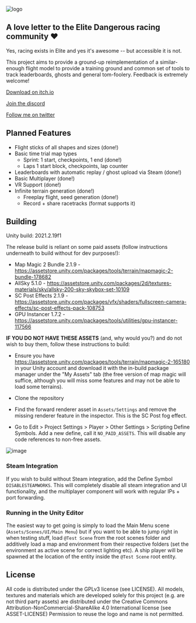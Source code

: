 ![logo](https://user-images.githubusercontent.com/5649179/115070912-78705e80-9eed-11eb-9b18-70e6e05b2c8f.png)

## A love letter to the Elite Dangerous racing community ❤

Yes, racing exists in Elite and yes it's awesome -- but accessible it is not. 

This project aims to provide a ground-up reimplementation of a similar-enough flight model to provide a training ground and common set of tools to track leaderboards, ghosts and general tom-foolery. Feedback is extremely welcome!

[Download on itch.io](https://itch.flydangero.us)

[Join the discord](https://discord.flydangero.us)

[Follow me on twitter](https://juki.flydangero.us)

## Planned Features

* Flight sticks of all shapes and sizes (done!)
* Basic time trial map types
  * Sprint: 1 start, checkpoints, 1 end (done!)
  * Laps 1 start block, checkpoints, lap counter
* Leaderboards with automatic replay / ghost upload via Steam (done!)
* Basic Multiplayer (done!)
* VR Support (done!)
* Infinite terrain generation (done!)
  * Freeplay flight, seed generation (done!)
  * Record + share racetracks (format supports it)

## Building

Unity build: 2021.2.19f1

The release build is reliant on some paid assets (follow instructions underneath to build without for dev purposes!):

* Map Magic 2 Bundle 2.1.9 - https://assetstore.unity.com/packages/tools/terrain/mapmagic-2-bundle-178682 
* AllSky 5.1.0 - https://assetstore.unity.com/packages/2d/textures-materials/sky/allsky-200-sky-skybox-set-10109
* SC Post Effects 2.1.9 - https://assetstore.unity.com/packages/vfx/shaders/fullscreen-camera-effects/sc-post-effects-pack-108753
* GPU Instancer 1.7.2 - https://assetstore.unity.com/packages/tools/utilities/gpu-instancer-117566

**IF YOU DO NOT HAVE THESE ASSETS** (and, why would you?) and do not wish to buy them, follow these instructions to build:

* Ensure you have https://assetstore.unity.com/packages/tools/terrain/mapmagic-2-165180 in your Unity account and download it with the in-build package manager under the "My Assets" tab (the free version of map magic will suffice, although you will miss some features and may not be able to load some terrains).
 
* Clone the repository

* Find the forward renderer asset in `Assets/Settings` and remove the missing renderer feature in the inspector. This is the SC Post fog effect.

* Go to Edit > Project Settings > Player > Other Settings > Scripting Define Symbols. Add a new define, call it `NO_PAID_ASSETS`. This will disable any code references to non-free assets.

![image](https://user-images.githubusercontent.com/5649179/121093848-8eabe400-c7e5-11eb-83a4-ba646ec68ffe.png)

### Steam Integration

If you wish to build without Steam integration, add the Define Symbol `DISABLESTEAMWORKS`. This will completely disable all steam integration and UI functionality, and the multiplayer component will work with regular IPs + port forwarding.

### Running in the Unity Editor

The easiest way to get going is simply to load the Main Menu scene (`Assets/Scenes/UI/Main Menu`) but if you want to be able to jump right in when testing stuff, load `@Test Scene` from the root scenes folder and additively load a map and environment from their respective folders (set the environment as active scene for correct lighting etc). A ship player will be spawned at the location of the entity inside the `@Test Scene` root entity.

## License

All code is distributed under the GPLv3 license (see LICENSE).
All models, textures and materials which are developed solely for this project (e.g. are not third party assets) are distributed under the Creative Commons Attribution-NonCommercial-ShareAlike 4.0 International license (see ASSET-LICENSE)
Permission to reuse the logo and name is not permitted.
